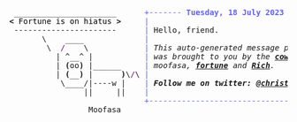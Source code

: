 <pre style="font-family:Menlo,'DejaVu Sans Mono',consolas,'Courier New',monospace"> ______________________      <span style="color: #5f5fff; text-decoration-color: #5f5fff">+------- </span><span style="color: #5f5fff; text-decoration-color: #5f5fff; font-weight: bold">Tuesday, 18 July 2023</span><span style="color: #5f5fff; text-decoration-color: #5f5fff"> --------+</span> <a href="https://www.informatik.uni-leipzig.de/~akiki/">Christopher Akiki</a>                
<span style="font-weight: bold">&lt;</span><span style="color: #000000; text-decoration-color: #000000"> Fortune is on hiatus </span><span style="font-weight: bold">&gt;</span>     <span style="color: #5f5fff; text-decoration-color: #5f5fff">|</span>                                      <span style="color: #5f5fff; text-decoration-color: #5f5fff">|</span> ┣━━ Interests                    
 ----------------------      <span style="color: #5f5fff; text-decoration-color: #5f5fff">|</span> Hello, friend.                       <span style="color: #5f5fff; text-decoration-color: #5f5fff">|</span> ┃   ┣━━ My cat                   
       \    ____             <span style="color: #5f5fff; text-decoration-color: #5f5fff">|</span>                                      <span style="color: #5f5fff; text-decoration-color: #5f5fff">|</span> ┃   ┣━━ Representation Learning  
        \  <span style="color: #800080; text-decoration-color: #800080">/</span>    \            <span style="color: #5f5fff; text-decoration-color: #5f5fff">|</span> <span style="font-style: italic">This auto-generated message panel </span>   <span style="color: #5f5fff; text-decoration-color: #5f5fff">|</span> ┃   ┣━━ Language Generation      
          | ^__^ |           <span style="color: #5f5fff; text-decoration-color: #5f5fff">|</span> <span style="font-style: italic">was brought to you by the </span><span style="font-weight: bold; font-style: italic"><a href="https://en.wikipedia.org/wiki/Cowsay">cowsay</a></span><span style="font-style: italic"> </span>    <span style="color: #5f5fff; text-decoration-color: #5f5fff">|</span> ┃   ┣━━ Text Mining              
          | <span style="font-weight: bold">(</span>oo<span style="font-weight: bold">)</span> |______     <span style="color: #5f5fff; text-decoration-color: #5f5fff">|</span> <span style="font-style: italic">moofasa, </span><span style="font-weight: bold; font-style: italic"><a href="https://en.wikipedia.org/wiki/Fortune_(Unix)">fortune</a></span><span style="font-style: italic"> and </span><span style="font-weight: bold; font-style: italic"><a href="https://github.com/willmcgugan/rich">Rich</a></span><span style="font-style: italic">. </span>          <span style="color: #5f5fff; text-decoration-color: #5f5fff">|</span> ┃   ┣━━ Dataset Creation         
          | <span style="font-weight: bold">(</span>__<span style="font-weight: bold">)</span> |      <span style="font-weight: bold">)</span>\<span style="color: #800080; text-decoration-color: #800080">/</span>\ <span style="color: #5f5fff; text-decoration-color: #5f5fff">|</span>                                      <span style="color: #5f5fff; text-decoration-color: #5f5fff">|</span> ┃   ┗━━ TODO                     
           \____/|----w |    <span style="color: #5f5fff; text-decoration-color: #5f5fff">|</span> <span style="font-weight: bold; font-style: italic">Follow me on twitter: </span><span style="font-weight: bold; font-style: italic"><a href="https://twitter.com/christopher">@christopher</a></span>   <span style="color: #5f5fff; text-decoration-color: #5f5fff">|</span> ┣━━ Past Lives                   
                ||     ||    <span style="color: #5f5fff; text-decoration-color: #5f5fff">|</span>                                      <span style="color: #5f5fff; text-decoration-color: #5f5fff">|</span> ┃   ┣━━ Sociocultural antropology
                             <span style="color: #5f5fff; text-decoration-color: #5f5fff">+--------------------------------------+</span> ┃   ┗━━ Network Engineering      
                 Moofasa                                              ┣━━ Current Location             
                                                                      ┃   ┗━━ Leipzig, Germany         
                                                                      ┗━━ Previous Locations           
                                                                          ┣━━ Durham, England          
                                                                          ┗━━ Zouk Mikael, Lebanon     
</pre>
